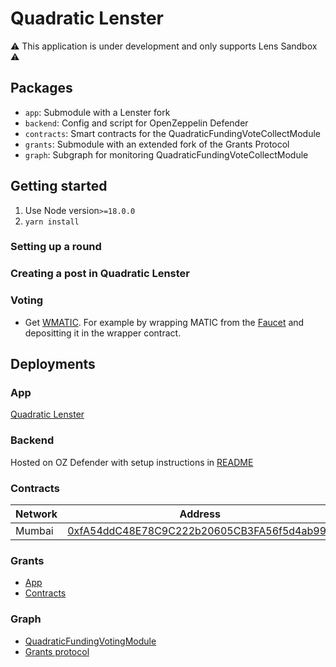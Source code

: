 # Quadratic Lenster

:warning: This application is under development and only supports Lens Sandbox :warning:

## Packages

- `app`: Submodule with a Lenster fork
- `backend`: Config and script for OpenZeppelin Defender
- `contracts`: Smart contracts for the QuadraticFundingVoteCollectModule
- `grants`: Submodule with an extended fork of the Grants Protocol
- `graph`: Subgraph for monitoring QuadraticFundingVoteCollectModule

## Getting started

1. Use Node version`>=18.0.0`
2. `yarn install`

### Setting up a round

### Creating a post in Quadratic Lenster

### Voting

- Get [WMATIC](https://mumbai.polygonscan.com/address/0x9c3C9283D3e44854697Cd22D3Faa240Cfb032889#writeContract). For example by wrapping MATIC from the [Faucet](https://faucet.polygon.technology/) and depositting it in the wrapper contract.

## Deployments

### App

[Quadratic Lenster](https://qf-lenster-web.vercel.app/)

### Backend

Hosted on OZ Defender with setup instructions in [README](./packages//backend//README.md)

### Contracts

| Network | Address                                                                                                                         |
| ------- | ------------------------------------------------------------------------------------------------------------------------------- |
| Mumbai  | [0xfA54ddC48E78C9C222b20605CB3FA56f5d4ab994](https://mumbai.polygonscan.com/address/0xfA54ddC48E78C9C222b20605CB3FA56f5d4ab994) |

### Grants

- [App](https://grants-round.vercel.app)
- [Contracts](https://github.com/bitbeckers/grants-round/tree/main/packages/contracts/scripts/config)

### Graph

- [QuadraticFundingVotingModule](https://thegraph.com/hosted-service/subgraph/bitbeckers/vote-collect-dev)
- [Grants protocol](https://thegraph.com/hosted-service/subgraph/bitbeckers/vote-collect-dev)

